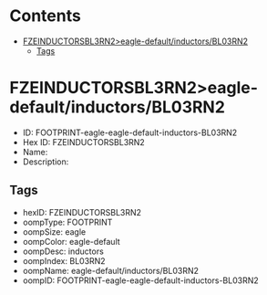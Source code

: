



Contents
========

* [FZEINDUCTORSBL3RN2>eagle-default/inductors/BL03RN2](#fzeinductorsbl3rn2eagle-defaultinductorsbl03rn2)
	* [Tags](#tags)

# FZEINDUCTORSBL3RN2>eagle-default/inductors/BL03RN2

- ID: FOOTPRINT-eagle-eagle-default-inductors-BL03RN2
- Hex ID: FZEINDUCTORSBL3RN2
- Name: 
- Description: 

## Tags

- hexID: FZEINDUCTORSBL3RN2
- oompType: FOOTPRINT
- oompSize: eagle
- oompColor: eagle-default
- oompDesc: inductors
- oompIndex: BL03RN2
- oompName: eagle-default/inductors/BL03RN2
- oompID: FOOTPRINT-eagle-eagle-default-inductors-BL03RN2
